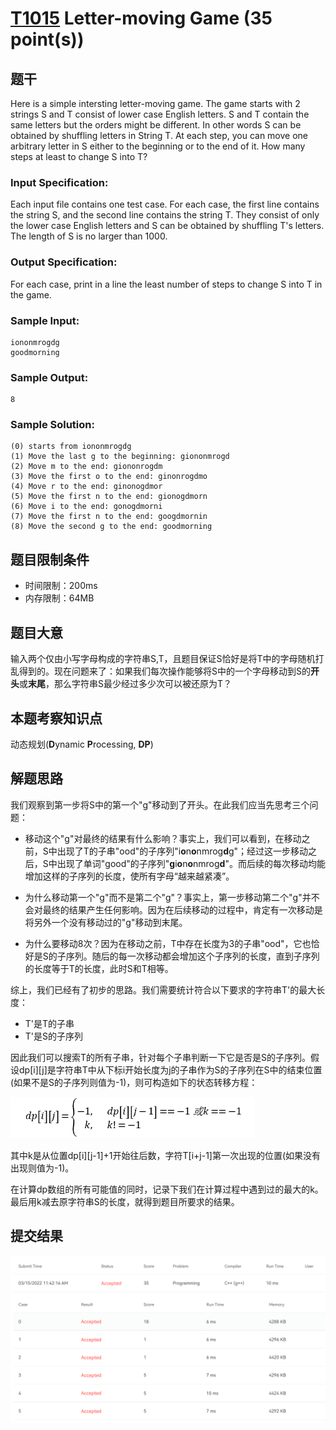 # [T1015](https://pintia.cn/problem-sets/994805148990160896/problems/994805151045369856) Letter-moving Game (35 point(s))

## 题干

Here is a simple intersting letter-moving game. The game starts with 2 strings S and T consist of lower case English letters. S and T contain the same letters but the orders might be different. In other words S can be obtained by shuffling letters in String T. At each step, you can move one arbitrary letter in S either to the beginning or to the end of it. How many steps at least to change S into T?

### Input Specification:

Each input file contains one test case. For each case, the first line contains the string S, and the second line contains the string T. They consist of only the lower case English letters and S can be obtained by shuffling T's letters. The length of S is no larger than 1000.

### Output Specification:

For each case, print in a line the least number of steps to change S into T in the game.

### Sample Input:

```in
iononmrogdg
goodmorning
```

### Sample Output:

```out
8
```

### Sample Solution:

```
(0) starts from iononmrogdg
(1) Move the last g to the beginning: giononmrogd
(2) Move m to the end: giononrogdm
(3) Move the first o to the end: ginonrogdmo
(4) Move r to the end: ginonogdmor
(5) Move the first n to the end: gionogdmorn
(6) Move i to the end: gonogdmorni
(7) Move the first n to the end: googdmornin
(8) Move the second g to the end: goodmorning
```

## 题目限制条件

- 时间限制：200ms
- 内存限制：64MB

## 题目大意

输入两个仅由小写字母构成的字符串S,T，且题目保证S恰好是将T中的字母随机打乱得到的。现在问题来了：如果我们每次操作能够将S中的一个字母移动到S的**开头**或**末尾**，那么字符串S最少经过多少次可以被还原为T？

## 本题考察知识点

动态规划(**D**ynamic **P**rocessing, **DP**)

## 解题思路

我们观察到第一步将S中的第一个"g"移动到了开头。在此我们应当先思考三个问题：

- 移动这个"g"对最终的结果有什么影响？事实上，我们可以看到，在移动之前，S中出现了T的子串"ood"的子序列"i**o**n**o**nmrog**d**g"；经过这一步移动之后，S中出现了单词"good"的子序列"**g**i**o**n**o**nmrog**d**"。而后续的每次移动均能增加这样的子序列的长度，使所有字母“越来越紧凑”。

- 为什么移动第一个"g"而不是第二个"g"？事实上，第一步移动第二个"g"并不会对最终的结果产生任何影响。因为在后续移动的过程中，肯定有一次移动是将另外一个没有移动过的"g"移动到末尾。
- 为什么要移动8次？因为在移动之前，T中存在长度为3的子串"ood"，它也恰好是S的子序列。随后的每一次移动都会增加这个子序列的长度，直到子序列的长度等于T的长度，此时S和T相等。

综上，我们已经有了初步的思路。我们需要统计符合以下要求的字符串T'的最大长度：

- T'是T的子串
- T'是S的子序列

因此我们可以搜索T的所有子串，针对每个子串判断一下它是否是S的子序列。假设dp[i][j]是字符串T中从下标i开始长度为j的子串作为S的子序列在S中的结束位置(如果不是S的子序列则值为-1)，则可构造如下的状态转移方程：

<img src="../images/formulae/1015/1.png" alt="image-20220315160542208" style="zoom: 67%;" />

其中k是从位置dp[i][j-1]+1开始往后数，字符T[i+j-1]第一次出现的位置(如果没有出现则值为-1)。

在计算dp数组的所有可能值的同时，记录下我们在计算过程中遇到过的最大的k。最后用k减去原字符串S的长度，就得到题目所要求的结果。

## 提交结果

<img src="../images/result/1015.png" alt="image-20220313214730724" style="zoom:67%;" />

